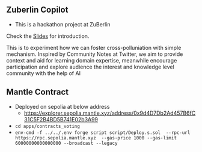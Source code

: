 ## Zuberlin Copilot

- This is a hackathon project at ZuBerlin

Check the [Slides](
https://docs.google.com/presentation/d/1ZOaCexq8eQ3l6XHah_lIOFiErPRZdwhk5U1x7tH9kBk/edit#slide=id.p
) for introduction.


This is to experiment how we can foster cross-polluniation with simple mechanism. Inspired by Community Notes at Twitter, we aim to provide context and aid for learning domain expertise, meanwhile encourage participation and explore audience the interest and knowledge level community with the help of AI 


## Mantle Contract

- Deployed on sepolia at below address
  - https://explorer.sepolia.mantle.xyz/address/0x9d4D7Db2Ad457B6fC31C5F2B4BD5B741E02b3A99
- `cd apps/contracts_voting`
- `env-cmd -f ../../.env forge script script/Deploy.s.sol  --rpc-url https://rpc.sepolia.mantle.xyz  --gas-price 1000 --gas-limit 60000000000000000 --broadcast --legacy`